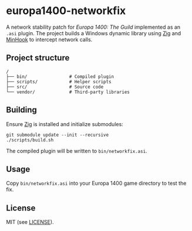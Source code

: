 # europa1400-networkfix

A network stability patch for *Europa 1400: The Guild* implemented as an `.asi` plugin.
The project builds a Windows dynamic library using [Zig](https://ziglang.org/) and
[MinHook](https://github.com/TsudaKageyu/minhook) to intercept network calls.

## Project structure

```
/
├── bin/                # Compiled plugin
├── scripts/            # Helper scripts
├── src/                # Source code
└── vendor/             # Third-party libraries
```

## Building

Ensure [Zig](https://ziglang.org/) is installed and initialize submodules:

```
git submodule update --init --recursive
./scripts/build.sh
```

The compiled plugin will be written to `bin/networkfix.asi`.

## Usage

Copy `bin/networkfix.asi` into your Europa 1400 game directory to test the fix.

## License

MIT (see [LICENSE](LICENSE)).

